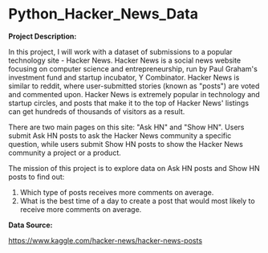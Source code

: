 # Python_Hacker_News_Data

**Project Description:**

In this project, I will work with a dataset of submissions to a popular technology site - Hacker News. Hacker News is a social news website focusing on computer science and entrepreneurship, run by Paul Graham's investment fund and startup incubator, Y Combinator. Hacker News is similar to reddit, where user-submitted stories (known as "posts") are voted and commented upon. Hacker News is extremely popular in technology and startup circles, and posts that make it to the top of Hacker News' listings can get hundreds of thousands of visitors as a result.

There are two main pages on this site: "Ask HN" and "Show HN". Users submit Ask HN posts to ask the Hacker News community a specific question, while users submit Show HN posts to show the Hacker News community a project or a product.

The mission of this project is to explore data on Ask HN posts and Show HN posts to find out:

1. Which type of posts receives more comments on average.
2. What is the best time of a day to create a post that would most likely to receive more comments on average.

**Data Source:**

https://www.kaggle.com/hacker-news/hacker-news-posts
